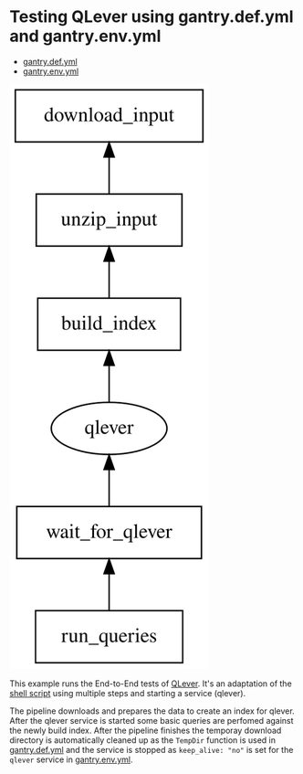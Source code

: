 # Testing QLever using gantry.def.yml and gantry.env.yml

* [gantry.def.yml](./gantry.def.yml)
* [gantry.env.yml](./gantry.env.yml)

![pipeline.svg](./pipeline.svg)

This example runs the End-to-End tests of
[QLever](https://github.com/ad-freiburg/QLever). It's an adaptation of the
[shell script](https://github.com/ad-freiburg/QLever/blob/b728ddd0f3ac3e4c9d1f0e92426f5b592a4f141f/e2e/e2e.sh)
using multiple steps and starting a service (qlever).

The pipeline downloads and prepares the data to create an index for qlever.
After the qlever service is started some basic queries are perfomed against
the newly build index. After the pipeline finishes the temporay download
directory is automatically cleaned up as the `TempDir` function is used in
[gantry.def.yml](./gantry.def.yml) and the service is stopped as
`keep_alive: "no"` is set for the `qlever` service in
[gantry.env.yml](./gantry.env.yml).
